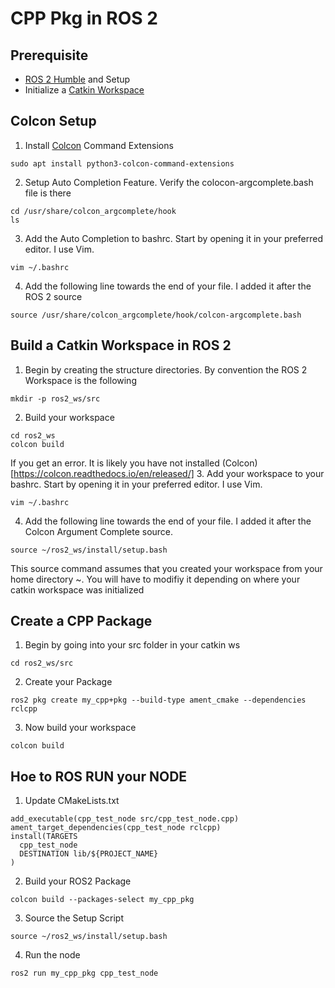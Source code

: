 # CPP Pkg in ROS 2
## Prerequisite
- [ROS 2 Humble](https://docs.ros.org/en/humble/Installation.html) and Setup
- Initialize a [Catkin Workspace](https://docs.ros.org/en/foxy/Tutorials/Beginner-Client-Libraries/Creating-A-Workspace/Creating-A-Workspace.html)
## Colcon Setup
1. Install [Colcon](https://colcon.readthedocs.io/en/released/) Command Extensions
```
sudo apt install python3-colcon-command-extensions
```
2. Setup Auto Completion Feature. Verify the colocon-argcomplete.bash file is there
```
cd /usr/share/colcon_argcomplete/hook
ls
```
3. Add the Auto Completion to bashrc. Start by opening it in your preferred editor. I use Vim.
```
vim ~/.bashrc  
```
4. Add the following line towards the end of your file. I added it after the ROS 2 source
```
source /usr/share/colcon_argcomplete/hook/colcon-argcomplete.bash
```
## Build a Catkin Workspace in ROS 2
1. Begin by creating the structure directories. By convention the ROS 2 Workspace is the following
```
mkdir -p ros2_ws/src
```
2. Build your workspace
```
cd ros2_ws
colcon build
```
If you get an error. It is likely you have not installed (Colcon)[https://colcon.readthedocs.io/en/released/]
3. Add your workspace to your bashrc. Start by opening it in your preferred editor. I use Vim.
```
vim ~/.bashrc  
```
4. Add the following line towards the end of your file. I added it after the Colcon Argument Complete source.
```
source ~/ros2_ws/install/setup.bash
```
This source command assumes that you created your workspace from your home directory ~. You will have to modifiy it depending on where your catkin workspace was initialized
## Create a CPP Package
1. Begin by going into your src folder in your catkin ws
```
cd ros2_ws/src
```
2. Create your Package
```
ros2 pkg create my_cpp+pkg --build-type ament_cmake --dependencies rclcpp
```
3. Now build your workspace
```
colcon build
```
## Hoe to ROS RUN your NODE
1. Update CMakeLists.txt 
```
add_executable(cpp_test_node src/cpp_test_node.cpp)
ament_target_dependencies(cpp_test_node rclcpp)
install(TARGETS
  cpp_test_node
  DESTINATION lib/${PROJECT_NAME}
)
```
2. Build your ROS2 Package
```
colcon build --packages-select my_cpp_pkg
```
3. Source the Setup Script
```
source ~/ros2_ws/install/setup.bash
```
4. Run the node
```
ros2 run my_cpp_pkg cpp_test_node
```